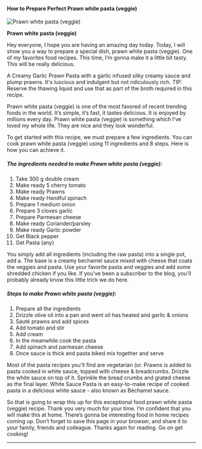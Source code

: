             

#### How to Prepare Perfect Prawn white pasta (veggie)

![Prawn white pasta (veggie)](https://img-global.cpcdn.com/recipes/8f849e74177e4de5/751x532cq70/prawn-white-pasta-veggie-recipe-main-photo.jpg)

**Prawn white pasta (veggie)**

Hey everyone, I hope you are having an amazing day today. Today, I will show you a way to prepare a special dish, prawn white pasta (veggie). One of my favorites food recipes. This time, I’m gonna make it a little bit tasty. This will be really delicious.

A Creamy Garlic Prawn Pasta with a garlic infused silky creamy sauce and plump prawns. It's luscious and indulgent but not ridiculously rich. TIP: Reserve the thawing liquid and use that as part of the broth required in this recipe.

Prawn white pasta (veggie) is one of the most favored of recent trending foods in the world. It’s simple, it’s fast, it tastes delicious. It is enjoyed by millions every day. Prawn white pasta (veggie) is something which I’ve loved my whole life. They are nice and they look wonderful.

To get started with this recipe, we must prepare a few ingredients. You can cook prawn white pasta (veggie) using 11 ingredients and 8 steps. Here is how you can achieve it.

##### The ingredients needed to make Prawn white pasta (veggie):

1.  Take 300 g double cream
2.  Make ready 5 cherry tomato
3.  Make ready Prawns
4.  Make ready Handful spinach
5.  Prepare 1 medium onion
6.  Prepare 3 cloves garlic
7.  Prepare Parmesan cheese
8.  Make ready Coriander/parsley
9.  Make ready Garlic powder
10.  Get Black pepper
11.  Get Pasta (any)

You simply add all ingredients (including the raw pasta) into a single pot, add a. The base is a creamy bechamel sauce mixed with cheese that coats the veggies and pasta. Use your favorite pasta and veggies and add some shredded chicken if you like. If you've been a subscriber to the blog, you'll probably already know this little trick we do here.

##### Steps to make Prawn white pasta (veggie):

1.  Prepare all the ingredients
2.  Drizzle olive oil into a pan and went oil has heated and garlic & onions
3.  Sauté prawns and add spices
4.  Add tomato and stir
5.  Add cream
6.  In the meanwhile cook the pasta
7.  Add spinach and parmesan cheese
8.  Once sauce is thick and pasta biked mix together and serve

Most of the pasta recipes you'll find are vegetarian (or. Prawns is added to pasta cooked in white sauce, topped with cheese & breadcrumbs. Drizzle the white sauce on top of it. Sprinkle the bread crumbs and grated cheese as the final layer. White Sauce Pasta is an easy-to-make recipe of cooked pasta in a delicious white sauce - also known as Béchamel sauce.

So that is going to wrap this up for this exceptional food prawn white pasta (veggie) recipe. Thank you very much for your time. I’m confident that you will make this at home. There’s gonna be interesting food in home recipes coming up. Don’t forget to save this page in your browser, and share it to your family, friends and colleague. Thanks again for reading. Go on get cooking!

* * *